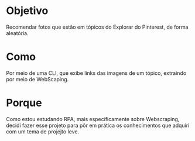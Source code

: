 # Objetivo
Recomendar fotos que estão em tópicos do Explorar do Pinterest, de forma aleatória.

# Como
Por meio de uma CLI, que exibe links das imagens de um tópico, extraindo por meio de WebScaping.

# Porque
Como estou estudando RPA, mais específicamente sobre Webscraping, decidi fazer esse projeto para pôr em prática os conhecimentos que adquiri com um tema de projejto leve.

